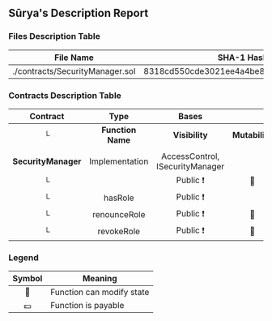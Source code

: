 ## Sūrya's Description Report

### Files Description Table


|  File Name  |  SHA-1 Hash  |
|-------------|--------------|
| ./contracts/SecurityManager.sol | 8318cd550cde3021ee4a4be83518f58d7fea112c |


### Contracts Description Table


|  Contract  |         Type        |       Bases      |                  |                 |
|:----------:|:-------------------:|:----------------:|:----------------:|:---------------:|
|     └      |  **Function Name**  |  **Visibility**  |  **Mutability**  |  **Modifiers**  |
||||||
| **SecurityManager** | Implementation | AccessControl, ISecurityManager |||
| └ | <Constructor> | Public ❗️ | 🛑  |NO❗️ |
| └ | hasRole | Public ❗️ |   |NO❗️ |
| └ | renounceRole | Public ❗️ | 🛑  |NO❗️ |
| └ | revokeRole | Public ❗️ | 🛑  |NO❗️ |


### Legend

|  Symbol  |  Meaning  |
|:--------:|-----------|
|    🛑    | Function can modify state |
|    💵    | Function is payable |
